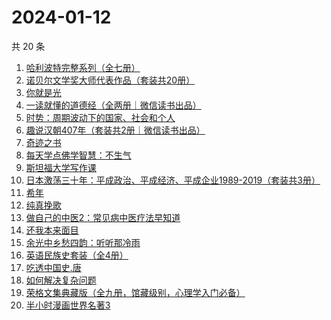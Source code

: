 # 2024-01-12

共 20 条

<!-- BEGIN WEREAD -->
<!-- 最后更新时间 2024-01-12 02:07:55 +0800 -->
1. [哈利波特完整系列（全七册）](https://weread.qq.com/web/bookDetail/88a322005cba2388ae991a5)
1. [诺贝尔文学奖大师代表作品（套装共20册）](https://weread.qq.com/web/bookDetail/73b32570716b19c173b173b)
1. [你就是光](https://weread.qq.com/web/bookDetail/43032d60813ab8728g0198d7)
1. [一读就懂的道德经（全两册｜微信读书出品）](https://weread.qq.com/web/bookDetail/a1232c40813ab871eg018128)
1. [时势：周期波动下的国家、社会和个人](https://weread.qq.com/web/bookDetail/95332ad0813ab8705g016ce7)
1. [趣说汉朝407年（套装共2册｜微信读书出品）](https://weread.qq.com/web/bookDetail/df232e40813ab8717g01816e)
1. [奇迹之书](https://weread.qq.com/web/bookDetail/dea326f05e0492deab8350f)
1. [每天学点佛学智慧：不生气](https://weread.qq.com/web/bookDetail/58f326705b16c958f0569cd)
1. [斯坦福大学写作课](https://weread.qq.com/web/bookDetail/18d32070813ab8315g011866)
1. [日本激荡三十年：平成政治、平成经济、平成企业1989-2019（套装共3册）](https://weread.qq.com/web/bookDetail/d38324f0813ab6d8fg0112ba)
1. [希年](https://weread.qq.com/web/bookDetail/fd632050813ab8430g01229e)
1. [纯真挽歌](https://weread.qq.com/web/bookDetail/5f732050813ab8444g015d02)
1. [做自己的中医2：常见病中医疗法早知道](https://weread.qq.com/web/bookDetail/c41328c0813ab803fg0176d6)
1. [还我本来面目](https://weread.qq.com/web/bookDetail/7ee326d071c9d69f7eede5a)
1. [余光中乡愁四韵：听听那冷雨](https://weread.qq.com/web/bookDetail/afe32720813ab7ab6g015c93)
1. [英语民族史套装（全4册）](https://weread.qq.com/web/bookDetail/f68321c0813ab6c6ag018963)
1. [吃透中国史.唐](https://weread.qq.com/web/bookDetail/fb5322f0813ab7ab6g019064)
1. [如何解决复杂问题](https://weread.qq.com/web/bookDetail/6f9321a07231c7dd6f9c4f6)
1. [荣格文集典藏版（全九册，馆藏级别，心理学入门必备）](https://weread.qq.com/web/bookDetail/100328a0813ab694bg0160c7)
1. [半小时漫画世界名著3](https://weread.qq.com/web/bookDetail/d4a32840813ab777dg011f08)
<!-- END WEREAD -->